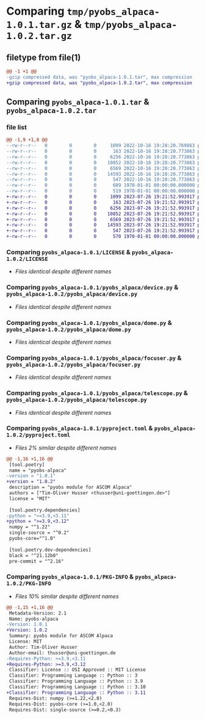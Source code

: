 # Comparing `tmp/pyobs_alpaca-1.0.1.tar.gz` & `tmp/pyobs_alpaca-1.0.2.tar.gz`

## filetype from file(1)

```diff
@@ -1 +1 @@
-gzip compressed data, was "pyobs_alpaca-1.0.1.tar", max compression
+gzip compressed data, was "pyobs_alpaca-1.0.2.tar", max compression
```

## Comparing `pyobs_alpaca-1.0.1.tar` & `pyobs_alpaca-1.0.2.tar`

### file list

```diff
@@ -1,9 +1,8 @@
--rw-r--r--   0        0        0     1099 2022-10-16 19:28:20.769863 pyobs_alpaca-1.0.1/LICENSE
--rw-r--r--   0        0        0      163 2022-10-16 19:28:20.773863 pyobs_alpaca-1.0.1/pyobs_alpaca/__init__.py
--rw-r--r--   0        0        0     6256 2022-10-16 19:28:20.773863 pyobs_alpaca-1.0.1/pyobs_alpaca/device.py
--rw-r--r--   0        0        0    10852 2022-10-16 19:28:20.773863 pyobs_alpaca-1.0.1/pyobs_alpaca/dome.py
--rw-r--r--   0        0        0     6569 2022-10-16 19:28:20.773863 pyobs_alpaca-1.0.1/pyobs_alpaca/focuser.py
--rw-r--r--   0        0        0    14593 2022-10-16 19:28:20.773863 pyobs_alpaca-1.0.1/pyobs_alpaca/telescope.py
--rw-r--r--   0        0        0      547 2022-10-16 19:28:20.773863 pyobs_alpaca-1.0.1/pyproject.toml
--rw-r--r--   0        0        0      689 1970-01-01 00:00:00.000000 pyobs_alpaca-1.0.1/setup.py
--rw-r--r--   0        0        0      519 1970-01-01 00:00:00.000000 pyobs_alpaca-1.0.1/PKG-INFO
+-rw-r--r--   0        0        0     1099 2023-07-26 19:21:52.993917 pyobs_alpaca-1.0.2/LICENSE
+-rw-r--r--   0        0        0      163 2023-07-26 19:21:52.993917 pyobs_alpaca-1.0.2/pyobs_alpaca/__init__.py
+-rw-r--r--   0        0        0     6256 2023-07-26 19:21:52.993917 pyobs_alpaca-1.0.2/pyobs_alpaca/device.py
+-rw-r--r--   0        0        0    10852 2023-07-26 19:21:52.993917 pyobs_alpaca-1.0.2/pyobs_alpaca/dome.py
+-rw-r--r--   0        0        0     6569 2023-07-26 19:21:52.993917 pyobs_alpaca-1.0.2/pyobs_alpaca/focuser.py
+-rw-r--r--   0        0        0    14593 2023-07-26 19:21:52.993917 pyobs_alpaca-1.0.2/pyobs_alpaca/telescope.py
+-rw-r--r--   0        0        0      547 2023-07-26 19:21:52.993917 pyobs_alpaca-1.0.2/pyproject.toml
+-rw-r--r--   0        0        0      570 1970-01-01 00:00:00.000000 pyobs_alpaca-1.0.2/PKG-INFO
```

### Comparing `pyobs_alpaca-1.0.1/LICENSE` & `pyobs_alpaca-1.0.2/LICENSE`

 * *Files identical despite different names*

### Comparing `pyobs_alpaca-1.0.1/pyobs_alpaca/device.py` & `pyobs_alpaca-1.0.2/pyobs_alpaca/device.py`

 * *Files identical despite different names*

### Comparing `pyobs_alpaca-1.0.1/pyobs_alpaca/dome.py` & `pyobs_alpaca-1.0.2/pyobs_alpaca/dome.py`

 * *Files identical despite different names*

### Comparing `pyobs_alpaca-1.0.1/pyobs_alpaca/focuser.py` & `pyobs_alpaca-1.0.2/pyobs_alpaca/focuser.py`

 * *Files identical despite different names*

### Comparing `pyobs_alpaca-1.0.1/pyobs_alpaca/telescope.py` & `pyobs_alpaca-1.0.2/pyobs_alpaca/telescope.py`

 * *Files identical despite different names*

### Comparing `pyobs_alpaca-1.0.1/pyproject.toml` & `pyobs_alpaca-1.0.2/pyproject.toml`

 * *Files 2% similar despite different names*

```diff
@@ -1,16 +1,16 @@
 [tool.poetry]
 name = "pyobs-alpaca"
-version = "1.0.1"
+version = "1.0.2"
 description = "pyobs module for ASCOM Alpaca"
 authors = ["Tim-Oliver Husser <thusser@uni-goettingen.de>"]
 license = "MIT"
 
 [tool.poetry.dependencies]
-python = ">=3.9,<3.11"
+python = ">=3.9,<3.12"
 numpy = "^1.22"
 single-source = "^0.2"
 pyobs-core="^1.0"
 
 [tool.poetry.dev-dependencies]
 black = "^21.12b0"
 pre-commit = "^2.16"
```

### Comparing `pyobs_alpaca-1.0.1/PKG-INFO` & `pyobs_alpaca-1.0.2/PKG-INFO`

 * *Files 10% similar despite different names*

```diff
@@ -1,15 +1,16 @@
 Metadata-Version: 2.1
 Name: pyobs-alpaca
-Version: 1.0.1
+Version: 1.0.2
 Summary: pyobs module for ASCOM Alpaca
 License: MIT
 Author: Tim-Oliver Husser
 Author-email: thusser@uni-goettingen.de
-Requires-Python: >=3.9,<3.11
+Requires-Python: >=3.9,<3.12
 Classifier: License :: OSI Approved :: MIT License
 Classifier: Programming Language :: Python :: 3
 Classifier: Programming Language :: Python :: 3.9
 Classifier: Programming Language :: Python :: 3.10
+Classifier: Programming Language :: Python :: 3.11
 Requires-Dist: numpy (>=1.22,<2.0)
 Requires-Dist: pyobs-core (>=1.0,<2.0)
 Requires-Dist: single-source (>=0.2,<0.3)
```

